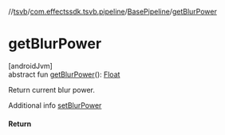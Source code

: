 //[tsvb](../../../index.md)/[com.effectssdk.tsvb.pipeline](../index.md)/[BasePipeline](index.md)/[getBlurPower](get-blur-power.md)

# getBlurPower

[androidJvm]\
abstract fun [getBlurPower](get-blur-power.md)(): [Float](https://kotlinlang.org/api/latest/jvm/stdlib/kotlin/-float/index.html)

Return current blur power.

Additional info [setBlurPower](set-blur-power.md)

#### Return
